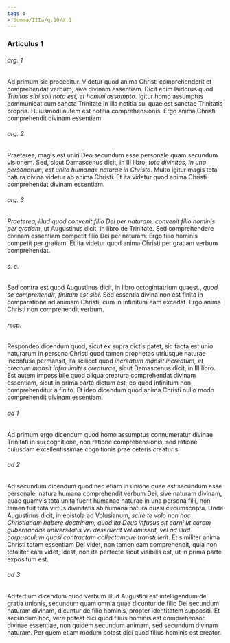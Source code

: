```yaml
---
tags : 
- Summa/IIIa/q.10/a.1
---
```


### Articulus 1

###### arg. 1
Ad primum sic proceditur. Videtur quod anima Christi comprehenderit et comprehendat verbum, sive divinam essentiam. Dicit enim Isidorus quod *Trinitas sibi soli nota est, et homini assumpto*. Igitur homo assumptus communicat cum sancta Trinitate in illa notitia sui quae est sanctae Trinitatis propria. Huiusmodi autem est notitia comprehensionis. Ergo anima Christi comprehendit divinam essentiam.

###### arg. 2
Praeterea, magis est uniri Deo secundum esse personale quam secundum visionem. Sed, sicut Damascenus dicit, in III libro, *tota divinitas, in una personarum, est unita humanae naturae in Christo*. Multo igitur magis tota natura divina videtur ab anima Christi. Et ita videtur quod anima Christi comprehendat divinam essentiam.

###### arg. 3
*Praeterea, illud quod convenit filio Dei per naturam, convenit filio hominis per gratiam*, ut Augustinus dicit, in libro de Trinitate. Sed comprehendere divinam essentiam competit filio Dei per naturam. Ergo filio hominis competit per gratiam. Et ita videtur quod anima Christi per gratiam verbum comprehendat.

###### s. c.
Sed contra est quod Augustinus dicit, in libro octogintatrium quaest., *quod se comprehendit, finitum est sibi*. Sed essentia divina non est finita in comparatione ad animam Christi, cum in infinitum eam excedat. Ergo anima Christi non comprehendit verbum.

###### resp.
Respondeo dicendum quod, sicut ex supra dictis patet, sic facta est unio naturarum in persona Christi quod tamen proprietas utriusque naturae inconfusa permansit, ita scilicet quod *increatum mansit increatum, et creatum mansit infra limites creaturae*, sicut Damascenus dicit, in III libro. Est autem impossibile quod aliqua creatura comprehendat divinam essentiam, sicut in prima parte dictum est, eo quod infinitum non comprehenditur a finito. Et ideo dicendum quod anima Christi nullo modo comprehendit divinam essentiam.

###### ad 1
Ad primum ergo dicendum quod homo assumptus connumeratur divinae Trinitati in sui cognitione, non ratione comprehensionis, sed ratione cuiusdam excellentissimae cognitionis prae ceteris creaturis.

###### ad 2
Ad secundum dicendum quod nec etiam in unione quae est secundum esse personale, natura humana comprehendit verbum Dei, sive naturam divinam, quae quamvis tota unita fuerit humanae naturae in una persona filii, non tamen fuit tota virtus divinitatis ab humana natura quasi circumscripta. Unde Augustinus dicit, in epistola ad Volusianum, *scire te volo non hoc Christianam habere doctrinam, quod ita Deus infusus sit carni ut curam gubernandae universitatis vel deseruerit vel amiserit, vel ad illud corpusculum quasi contractam collectamque transtulerit*. Et similiter anima Christi totam essentiam Dei videt, non tamen eam comprehendit, quia non totaliter eam videt, idest, non ita perfecte sicut visibilis est, ut in prima parte expositum est.

###### ad 3
Ad tertium dicendum quod verbum illud Augustini est intelligendum de gratia unionis, secundum quam omnia quae dicuntur de filio Dei secundum naturam divinam, dicuntur de filio hominis, propter identitatem suppositi. Et secundum hoc, vere potest dici quod filius hominis est comprehensor divinae essentiae, non quidem secundum animam, sed secundum divinam naturam. Per quem etiam modum potest dici quod filius hominis est creator.

